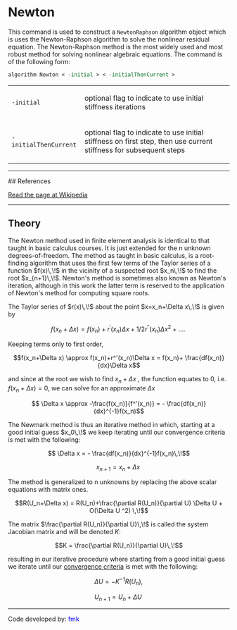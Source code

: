 # Newton

This command is used to construct a `NewtonRaphson` algorithm object
which is uses the Newton-Raphson algorithm to solve the nonlinear
residual equation. The Newton-Raphson method is the most widely used and
most robust method for solving nonlinear algebraic equations. The
command is of the following form:

```tcl
algorithm Newton < -initial > < -initialThenCurrent >
```

<table>
<tbody>
<tr class="odd">
<td><p><code class="parameter-table-flag">-initial</code></p></td>
<td><p>optional flag to indicate to use initial stiffness
iterations</p></td>
</tr>
<tr class="even">
<td><p><code class="parameter-table-flag">-initialThenCurrent</code></p></td>
<td><p>optional flag to indicate to use initial stiffness on first step,
then use current stiffness for subsequent steps</p></td>
</tr>
</tbody>
</table>
<hr />
## References
<p><a href="http://en.wikipedia.org/wiki/Newton%27s_method">Read the
page at Wikipedia</a></p>
<hr />

## Theory

<p>The Newton method used in finite element analysis is identical to
that taught in basic calculus courses. It is just extended for the n
unknown degrees-of-freedom. The method as taught in basic calculus, is a
root-finding algorithm that uses the first few terms of the Taylor
series of a function $f(x)\,\!$ in the vicinity
of a suspected root $x_n\,\!$ to find the root
$x_{n+1}\,\!$. Newton's method is sometimes also
known as Newton's iteration, although in this work the latter term is
reserved to the application of Newton's method for computing square
roots.</p>
<p>The Taylor series of $r(x)\,\!$ about the
point $x=x_n+\Delta x\,\!$ is given by</p>

$$f(x_n+\Delta x) = f(x_n)+r^{'}(x_n)\Delta x + 1/2r^{''}(x_n)
\Delta x^2+....\,\!$$


<p>Keeping terms only to first order,</p>

$$f(x_n+\Delta x) \approx f(x_n)+r^'(x_n)\Delta x = f(x_n)+
\frac{df(x_n)}{dx}\Delta x$$


and since at the root we wish to find  $x_n + \Delta
x$ , the function equates to 0, i.e. $f(x_n+\Delta
x) = 0$, we can solve for an approximate $\Delta x$

$$ \Delta x \approx -\frac{f(x_n)}{f^'(x_n)} = -
\frac{df(x_n)}{dx}^{-1}f(x_n)$$


<p>The Newmark method is thus an iterative method in which, starting at
a good initial guess $x_0\,\!$ we keep iterating
until our convergence criteria is met with the following:</p>

$$ \Delta x = - \frac{df(x_n)}{dx}^{-1}f(x_n)\,\!$$



$$ x_{n+1} = x_n + \Delta x\,\!$$


<p>The method is generalized to n unknowns by replacing the above scalar
equations with matrix ones.</p>

$$R(U_n+\Delta x) = R(U_n)+\frac{\partial R(U_n)}{\partial U}
\Delta U + O(\Delta U ^2) \,\!$$


The matrix $\frac{\partial R(U_n)}{\partial
U}\,\!$ is called the system Jacobian matrix and will be
denoted $K$:

$$K = \frac{\partial R(U_n)}{\partial U}\,\!$$


<p>resulting in our iterative procedure where starting from a good
initial guess we iterate until our <a href="Test_Command"
title="wikilink"> convergence criteria</a> is met with the
following:</p>

$$ \Delta U = - K^{-1}R(U_n),\!$$



$$ U_{n+1} = U_n + \Delta U\,\!$$


<hr />
<p>Code developed by: <span style="color:blue"> fmk
</span></p>

